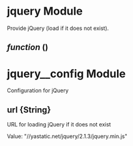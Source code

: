 # jquery Module

Provide jQuery (load if it does not exist).

## *function* ()

# jquery__config Module

Configuration for jQuery

## url {String}

URL for loading jQuery if it does not exist

Value: "//yastatic.net/jquery/2.1.3/jquery.min.js"

